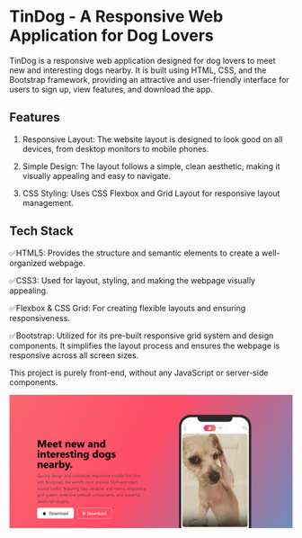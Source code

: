 
# TinDog - A Responsive Web Application for Dog Lovers

TinDog is a responsive web application designed for dog lovers to meet new and interesting dogs nearby. It is built using HTML, CSS, and the Bootstrap framework, providing an attractive and user-friendly interface for users to sign up, view features, and download the app.



## Features

1. Responsive Layout: The website layout is designed to look good on all devices, from desktop monitors to mobile phones.

2. Simple Design: The layout follows a simple, clean aesthetic, making it visually appealing and easy to navigate.

3. CSS Styling: Uses CSS Flexbox and Grid Layout for responsive layout management.




## Tech Stack

✅HTML5: Provides the structure and semantic elements  to create a well-organized webpage.

✅CSS3: Used for layout, styling, and making the webpage visually appealing.

✅Flexbox & CSS Grid: For creating flexible layouts and ensuring responsiveness.

✅Bootstrap: Utilized for its pre-built responsive grid system and design components. It simplifies the layout process and ensures the webpage is responsive across all screen sizes.

This project is purely front-end, without any JavaScript or server-side components.


![Alt text](https://github.com/AkshitMunjal/TinDog---A-Responsive-Webpage-for-Dog-Lovers/blob/4e727fb99609af751bd9eaaa5cdeb4a4d9dd218e/image_1.png)




